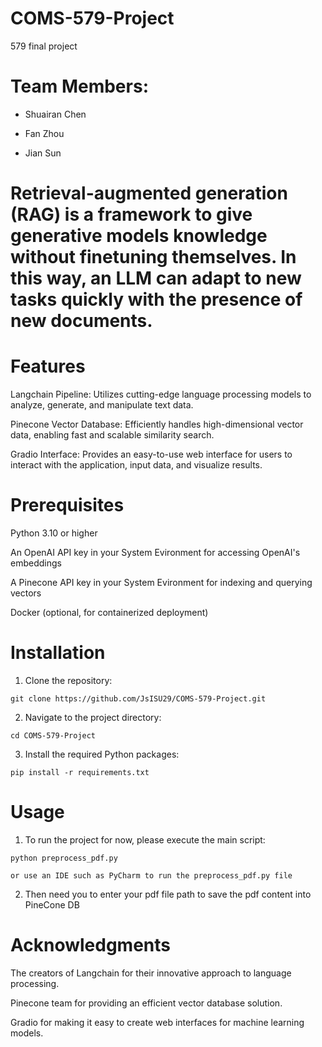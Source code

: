 # COMS-579-Project
579 final project

# Team Members:

* Shuairan Chen

* Fan Zhou

* Jian Sun

# Retrieval-augmented generation (RAG) is a framework to give generative models knowledge without finetuning themselves. In this way, an LLM can adapt to new tasks quickly with the presence of new documents.

# Features

Langchain Pipeline: Utilizes cutting-edge language processing models to analyze, generate, and manipulate text data.

Pinecone Vector Database: Efficiently handles high-dimensional vector data, enabling fast and scalable similarity search.

Gradio Interface: Provides an easy-to-use web interface for users to interact with the application, input data, and visualize results.

# Prerequisites

Python 3.10 or higher

An OpenAI API key in your System Evironment for accessing OpenAI's embeddings

A Pinecone API key in your System Evironment for indexing and querying vectors

Docker (optional, for containerized deployment)

# Installation

1. Clone the repository:

`git clone https://github.com/JsISU29/COMS-579-Project.git`

2. Navigate to the project directory:

`cd COMS-579-Project`

3. Install the required Python packages:

`pip install -r requirements.txt`

# Usage

1. To run the project for now, please execute the main script:

`python preprocess_pdf.py`

`or use an IDE such as PyCharm to run the preprocess_pdf.py file`

2. Then need you to enter your pdf file path to save the pdf content into PineCone DB

# Acknowledgments

The creators of Langchain for their innovative approach to language processing.

Pinecone team for providing an efficient vector database solution.

Gradio for making it easy to create web interfaces for machine learning models.
